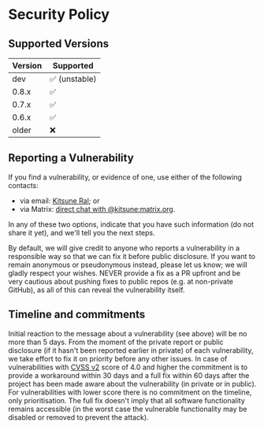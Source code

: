 # Security Policy

## Supported Versions

| Version | Supported                     |
| ------- | ----------------------------- |
| dev     | :white_check_mark: (unstable) |
| 0.8.x   | :white_check_mark:            |
| 0.7.x   | :white_check_mark:            |
| 0.6.x   | :white_check_mark:            |
| older   | :x:                           |

## Reporting a Vulnerability

If you find a vulnerability, or evidence of one, use either of the following contacts:
- via email: [Kitsune Ral](mailto:Kitsune-Ral@users.sf.net); or
- via Matrix: [direct chat with @kitsune:matrix.org](https://matrix.to/#/@kitsune:matrix.org?action=chat).

In any of these two options, indicate that you have such information (do not share it yet), and we'll tell you the next steps.

By default, we will give credit to anyone who reports a vulnerability in a responsible way so that we can fix it before public disclosure.
If you want to remain anonymous or pseudonymous instead, please let us know; we will gladly respect your wishes.
NEVER provide a fix as a PR upfront and be very cautious about pushing fixes
to public repos (e.g. at non-private GitHub), as all of this can reveal
the vulnerability itself.

## Timeline and commitments

Initial reaction to the message about a vulnerability (see above) will be
no more than 5 days. From the moment of the private report or public disclosure
(if it hasn't been reported earlier in private) of each vulnerability, we take
effort to fix it on priority before any other issues. In case of vulnerabilities
with [CVSS v2](https://nvd.nist.gov/cvss.cfm) score of 4.0 and higher
the commitment is to provide a workaround within 30 days and a full fix
within 60 days after the project has been made aware about the vulnerability
(in private or in public). For vulnerabilities with lower score there is
no commitment on the timeline, only prioritisation. The full fix doesn't imply
that all software functionality remains accessible (in the worst case
the vulnerable functionality may be disabled or removed to prevent the attack).
